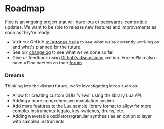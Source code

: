 <!--
SPDX-FileCopyrightText: 2024 Sam Windell
SPDX-License-Identifier: GPL-3.0-or-later
-->

# Roadmap
Floe is an ongoing project that will have lots of backwards-compatible updates. We want to be able to release new features and improvements as soon as they're ready.

- Visit our GitHub [milestones page](https://github.com/floe-audio/Floe/milestones?sort=title&direction=asc) to see what we're currently working on and what's planned for the future.
- See our [changelog](../changelog.md) to see what we've done so far.
- Give us feedback using [Github's discussions](https://github.com/floe-audio/Floe/discussions) section. FrozenPlain also have a Floe section on their [forum](https://forum.frozenplain.com/t/floe).

### Dreams
Thinking into the distant future, we're investigating ideas such as:
- Allow for creating custom GUIs 'views' using the library Lua API
- Adding a more comprehensive modulation system
- Add more features to the Lua sample library format to allow for more complex instruments: legato, key-switches, drums, etc.
- Adding wavetable oscillators/granular synthesis as an option to layer with sampled instruments
